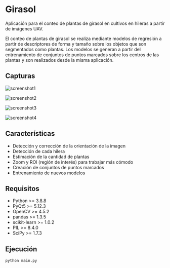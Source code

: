 # Girasol

Aplicación para el conteo de plantas de girasol en cultivos en hileras a partir de imágenes UAV.

El conteo de plantas de girasol se realiza mediante modelos de regresión a partir de descriptores de forma y tamaño sobre los objetos que son segmentados como plantas. Los modelos se generan a partir del entrenamiento de conjuntos de puntos marcados sobre los centros de las plantas y son realizados desde la misma aplicación.

## Capturas

![screenshot1](https://user-images.githubusercontent.com/75378876/176992989-09f57342-1a8d-42a3-9367-551aa8e23258.png)

![screenshot2](https://user-images.githubusercontent.com/75378876/176992992-e0fbc3d9-0dec-40bb-a94d-3574d7844a22.png)

![screenshot3](https://user-images.githubusercontent.com/75378876/176992993-514854b1-94a8-4b17-bf1c-8b2aac9d39cc.png)

![screenshot4](https://user-images.githubusercontent.com/75378876/176992994-8f557fd7-aa66-40b7-920f-316ca3756911.png)

## Características

* Detección y corrección de la orientación de la imagen
* Detección de cada hilera
* Estimación de la cantidad de plantas
* Zoom y ROI (región de interés) para trabajar más cómodo
* Creación de conjuntos de puntos marcados
* Entrenamiento de nuevos modelos

## Requisitos

* Python >= 3.8.8
* PyQt5 >= 5.12.3
* OpenCV >= 4.5.2
* pandas >= 1.3.5
* scikit-learn >= 1.0.2
* PIL >= 8.4.0
* SciPy >= 1.7.3

## Ejecución

```
python main.py
```
